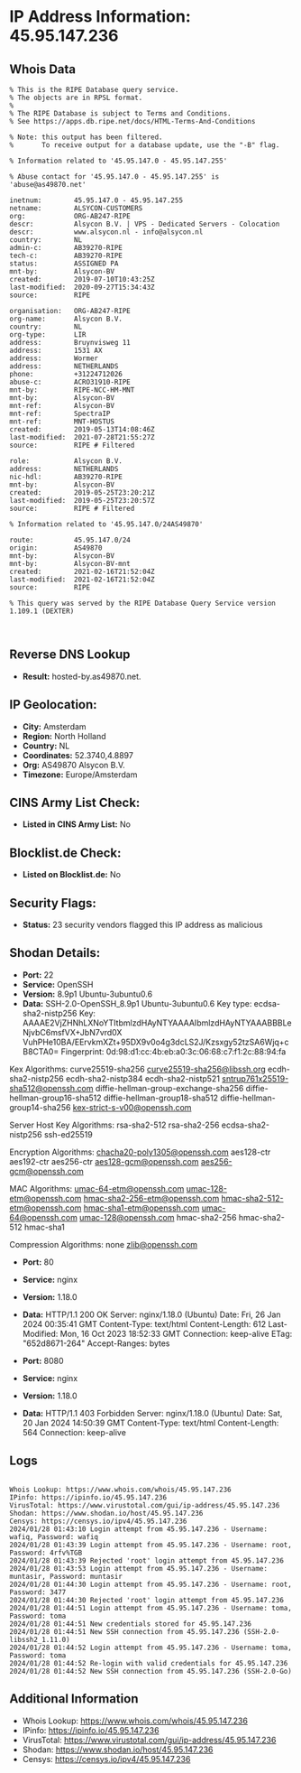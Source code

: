 # IP Address Information: 45.95.147.236

## Whois Data
```
% This is the RIPE Database query service.
% The objects are in RPSL format.
%
% The RIPE Database is subject to Terms and Conditions.
% See https://apps.db.ripe.net/docs/HTML-Terms-And-Conditions

% Note: this output has been filtered.
%       To receive output for a database update, use the "-B" flag.

% Information related to '45.95.147.0 - 45.95.147.255'

% Abuse contact for '45.95.147.0 - 45.95.147.255' is 'abuse@as49870.net'

inetnum:        45.95.147.0 - 45.95.147.255
netname:        ALSYCON-CUSTOMERS
org:            ORG-AB247-RIPE
descr:          Alsycon B.V. | VPS - Dedicated Servers - Colocation
descr:          www.alsycon.nl - info@alsycon.nl
country:        NL
admin-c:        AB39270-RIPE
tech-c:         AB39270-RIPE
status:         ASSIGNED PA
mnt-by:         Alsycon-BV
created:        2019-07-10T10:43:25Z
last-modified:  2020-09-27T15:34:43Z
source:         RIPE

organisation:   ORG-AB247-RIPE
org-name:       Alsycon B.V.
country:        NL
org-type:       LIR
address:        Bruynvisweg 11
address:        1531 AX
address:        Wormer
address:        NETHERLANDS
phone:          +31224712026
abuse-c:        ACRO31910-RIPE
mnt-by:         RIPE-NCC-HM-MNT
mnt-by:         Alsycon-BV
mnt-ref:        Alsycon-BV
mnt-ref:        SpectraIP
mnt-ref:        MNT-HOSTUS
created:        2019-05-13T14:08:46Z
last-modified:  2021-07-28T21:55:27Z
source:         RIPE # Filtered

role:           Alsycon B.V.
address:        NETHERLANDS
nic-hdl:        AB39270-RIPE
mnt-by:         Alsycon-BV
created:        2019-05-25T23:20:21Z
last-modified:  2019-05-25T23:20:57Z
source:         RIPE # Filtered

% Information related to '45.95.147.0/24AS49870'

route:          45.95.147.0/24
origin:         AS49870
mnt-by:         Alsycon-BV
mnt-by:         Alsycon-BV-mnt
created:        2021-02-16T21:52:04Z
last-modified:  2021-02-16T21:52:04Z
source:         RIPE

% This query was served by the RIPE Database Query Service version 1.109.1 (DEXTER)



```
## Reverse DNS Lookup
- **Result:** hosted-by.as49870.net.

## IP Geolocation:
- **City:** Amsterdam
- **Region:** North Holland
- **Country:** NL
- **Coordinates:** 52.3740,4.8897
- **Org:** AS49870 Alsycon B.V.
- **Timezone:** Europe/Amsterdam

## CINS Army List Check:
- **Listed in CINS Army List:** 
No

## Blocklist.de Check:
- **Listed on Blocklist.de:** 
No

## Security Flags:
- **Status:** 23 security vendors flagged this IP address as malicious

## Shodan Details:
- **Port:** 22
- **Service:** OpenSSH
- **Version:** 8.9p1 Ubuntu-3ubuntu0.6
- **Data:** SSH-2.0-OpenSSH_8.9p1 Ubuntu-3ubuntu0.6
Key type: ecdsa-sha2-nistp256
Key: AAAAE2VjZHNhLXNoYTItbmlzdHAyNTYAAAAIbmlzdHAyNTYAAABBBLeNjvbC6msfVX+JbN7vrd0X
VuhPHe10BA/EErvkmXZt+95DX9v0o4g3dcLS2J/Kzsxgy52tzSA6Wjq+cB8CTA0=
Fingerprint: 0d:98:d1:cc:4b:eb:a0:3c:06:68:c7:f1:2c:88:94:fa

Kex Algorithms:
	curve25519-sha256
	curve25519-sha256@libssh.org
	ecdh-sha2-nistp256
	ecdh-sha2-nistp384
	ecdh-sha2-nistp521
	sntrup761x25519-sha512@openssh.com
	diffie-hellman-group-exchange-sha256
	diffie-hellman-group16-sha512
	diffie-hellman-group18-sha512
	diffie-hellman-group14-sha256
	kex-strict-s-v00@openssh.com

Server Host Key Algorithms:
	rsa-sha2-512
	rsa-sha2-256
	ecdsa-sha2-nistp256
	ssh-ed25519

Encryption Algorithms:
	chacha20-poly1305@openssh.com
	aes128-ctr
	aes192-ctr
	aes256-ctr
	aes128-gcm@openssh.com
	aes256-gcm@openssh.com

MAC Algorithms:
	umac-64-etm@openssh.com
	umac-128-etm@openssh.com
	hmac-sha2-256-etm@openssh.com
	hmac-sha2-512-etm@openssh.com
	hmac-sha1-etm@openssh.com
	umac-64@openssh.com
	umac-128@openssh.com
	hmac-sha2-256
	hmac-sha2-512
	hmac-sha1

Compression Algorithms:
	none
	zlib@openssh.com


- **Port:** 80
- **Service:** nginx
- **Version:** 1.18.0
- **Data:** HTTP/1.1 200 OK
Server: nginx/1.18.0 (Ubuntu)
Date: Fri, 26 Jan 2024 00:35:41 GMT
Content-Type: text/html
Content-Length: 612
Last-Modified: Mon, 16 Oct 2023 18:52:33 GMT
Connection: keep-alive
ETag: "652d8671-264"
Accept-Ranges: bytes



- **Port:** 8080
- **Service:** nginx
- **Version:** 1.18.0
- **Data:** HTTP/1.1 403 Forbidden
Server: nginx/1.18.0 (Ubuntu)
Date: Sat, 20 Jan 2024 14:50:39 GMT
Content-Type: text/html
Content-Length: 564
Connection: keep-alive



## Logs
```

Whois Lookup: https://www.whois.com/whois/45.95.147.236
IPinfo: https://ipinfo.io/45.95.147.236
VirusTotal: https://www.virustotal.com/gui/ip-address/45.95.147.236
Shodan: https://www.shodan.io/host/45.95.147.236
Censys: https://censys.io/ipv4/45.95.147.236
2024/01/28 01:43:10 Login attempt from 45.95.147.236 - Username: wafiq, Password: wafiq
2024/01/28 01:43:39 Login attempt from 45.95.147.236 - Username: root, Password: 4rfv%TGB
2024/01/28 01:43:39 Rejected 'root' login attempt from 45.95.147.236
2024/01/28 01:43:53 Login attempt from 45.95.147.236 - Username: muntasir, Password: muntasir
2024/01/28 01:44:30 Login attempt from 45.95.147.236 - Username: root, Password: 3477
2024/01/28 01:44:30 Rejected 'root' login attempt from 45.95.147.236
2024/01/28 01:44:51 Login attempt from 45.95.147.236 - Username: toma, Password: toma
2024/01/28 01:44:51 New credentials stored for 45.95.147.236
2024/01/28 01:44:51 New SSH connection from 45.95.147.236 (SSH-2.0-libssh2_1.11.0)
2024/01/28 01:44:52 Login attempt from 45.95.147.236 - Username: toma, Password: toma
2024/01/28 01:44:52 Re-login with valid credentials for 45.95.147.236
2024/01/28 01:44:52 New SSH connection from 45.95.147.236 (SSH-2.0-Go)

```
## Additional Information
- Whois Lookup: https://www.whois.com/whois/45.95.147.236
- IPinfo: https://ipinfo.io/45.95.147.236
- VirusTotal: https://www.virustotal.com/gui/ip-address/45.95.147.236
- Shodan: https://www.shodan.io/host/45.95.147.236
- Censys: https://censys.io/ipv4/45.95.147.236

